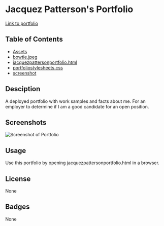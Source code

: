 # Jacquez Patterson's Portfolio

[Link to portfolio](<a href="file:///C:/Users/Jacq/Activities/Homework/Homework-Repo/02-Homework/jacquezpattersonportfolio.html">)

## Table of Contents
- [Assets](Contains-the-assignment-and-all-it's-pieces.)
- [bowtie.jpeg](Contains-an-image-used-in-the-assignment.)
- [jacquezpattersonportfolio.html](Contains-the-assignment.)
- [portfoliostylesheets.css](Contains-the-stylesheet.)
- [screenshot](Contains-the-screenshot-image.)

## Desciption
A deployed portfolio with work samples and facts about me. For an employer to determine if I am a good candidate for an open position.

## Screenshots
![Screenshot of Portfolio](<a href="C:\Users\Jacq\Activities\Homework\jacquezpattersonportfolio\screenshot4.png">)


## Usage
Use this portfolio by opening jacquezpattersonportfolio.html in a browser.

## License
None

## Badges
None